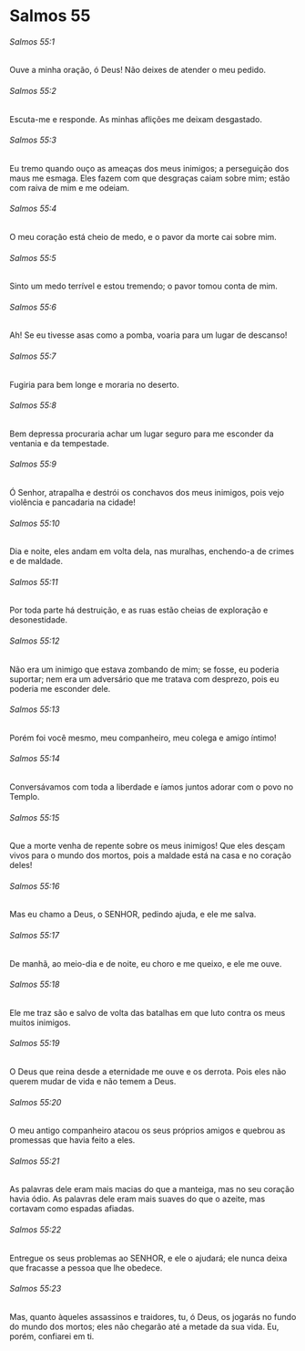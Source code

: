 # Salmos 55

###### Salmos 55:1

Ouve a minha oração, ó Deus! Não deixes de atender o meu pedido.

###### Salmos 55:2

Escuta-me e responde. As minhas aflições me deixam desgastado.

###### Salmos 55:3

Eu tremo quando ouço as ameaças dos meus inimigos; a perseguição dos maus me esmaga. Eles fazem com que desgraças caiam sobre mim; estão com raiva de mim e me odeiam.

###### Salmos 55:4

O meu coração está cheio de medo, e o pavor da morte cai sobre mim.

###### Salmos 55:5

Sinto um medo terrível e estou tremendo; o pavor tomou conta de mim.

###### Salmos 55:6

Ah! Se eu tivesse asas como a pomba, voaria para um lugar de descanso!

###### Salmos 55:7

Fugiria para bem longe e moraria no deserto.

###### Salmos 55:8

Bem depressa procuraria achar um lugar seguro para me esconder da ventania e da tempestade.

###### Salmos 55:9

Ó Senhor, atrapalha e destrói os conchavos dos meus inimigos, pois vejo violência e pancadaria na cidade!

###### Salmos 55:10

Dia e noite, eles andam em volta dela, nas muralhas, enchendo-a de crimes e de maldade.

###### Salmos 55:11

Por toda parte há destruição, e as ruas estão cheias de exploração e desonestidade.

###### Salmos 55:12

Não era um inimigo que estava zombando de mim; se fosse, eu poderia suportar; nem era um adversário que me tratava com desprezo, pois eu poderia me esconder dele.

###### Salmos 55:13

Porém foi você mesmo, meu companheiro, meu colega e amigo íntimo!

###### Salmos 55:14

Conversávamos com toda a liberdade e íamos juntos adorar com o povo no Templo.

###### Salmos 55:15

Que a morte venha de repente sobre os meus inimigos! Que eles desçam vivos para o mundo dos mortos, pois a maldade está na casa e no coração deles!

###### Salmos 55:16

Mas eu chamo a Deus, o SENHOR, pedindo ajuda, e ele me salva.

###### Salmos 55:17

De manhã, ao meio-dia e de noite, eu choro e me queixo, e ele me ouve.

###### Salmos 55:18

Ele me traz são e salvo de volta das batalhas em que luto contra os meus muitos inimigos.

###### Salmos 55:19

O Deus que reina desde a eternidade me ouve e os derrota. Pois eles não querem mudar de vida e não temem a Deus.

###### Salmos 55:20

O meu antigo companheiro atacou os seus próprios amigos e quebrou as promessas que havia feito a eles.

###### Salmos 55:21

As palavras dele eram mais macias do que a manteiga, mas no seu coração havia ódio. As palavras dele eram mais suaves do que o azeite, mas cortavam como espadas afiadas.

###### Salmos 55:22

Entregue os seus problemas ao SENHOR, e ele o ajudará; ele nunca deixa que fracasse a pessoa que lhe obedece.

###### Salmos 55:23

Mas, quanto àqueles assassinos e traidores, tu, ó Deus, os jogarás no fundo do mundo dos mortos; eles não chegarão até a metade da sua vida. Eu, porém, confiarei em ti.


